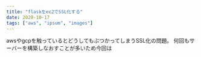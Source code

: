 ```yaml
---
title: "flaskをec2でSSL化する"
date: 2020-10-17
tags: ["aws", "ipsum", "images"]
---
```


awsやgcpを触っているとどうしてもぶつかってしまうSSL化の問題。
何回もサーバーを構築しなおすことが多いため今回は